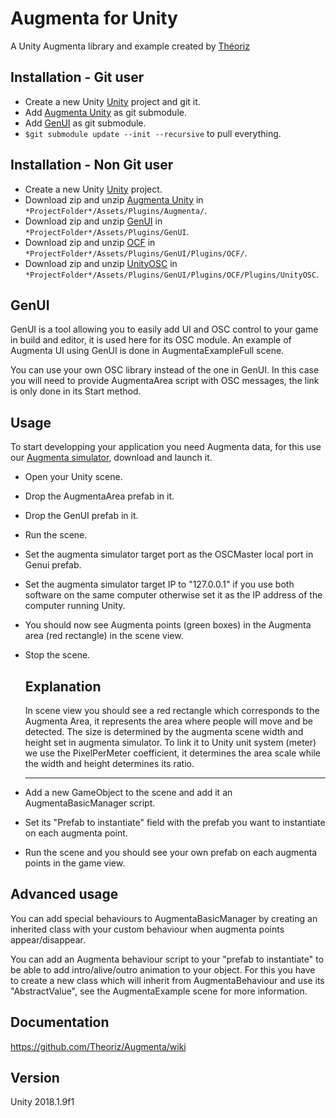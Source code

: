 Augmenta for Unity
=======================

A Unity Augmenta library and example created by [Théoriz](http://www.theoriz.com/en/)

Installation - Git user
-------------------------------------

 - Create a new Unity [Unity](https://unity3d.com/fr) project and git it.
 - Add [Augmenta Unity](https://github.com/Theoriz/AugmentaUnity) as git submodule.
 - Add [GenUI](https://github.com/Theoriz/GenUI) as git submodule.
 - `$git submodule update --init --recursive` to pull everything.
 
 Installation - Non Git user
-------------------------------------
- Create a new Unity [Unity](https://unity3d.com/fr) project.
- Download zip and unzip [Augmenta Unity](https://github.com/Theoriz/AugmentaUnity) in `*ProjectFolder*/Assets/Plugins/Augmenta/`.
- Download zip and unzip [GenUI](https://github.com/Theoriz/GenUI) in `*ProjectFolder*/Assets/Plugins/GenUI`.
- Download zip and unzip [OCF](https://github.com/Theoriz/OCF) in `*ProjectFolder*/Assets/Plugins/GenUI/Plugins/OCF/`.
- Download zip and unzip [UnityOSC](https://github.com/Theoriz/UnityOSC) in `*ProjectFolder*/Assets/Plugins/GenUI/Plugins/OCF/Plugins/UnityOSC`.
 
GenUI
-------------------------------------

GenUI is a tool allowing you to easily add UI and OSC control to your game in build and editor, it is used here for its OSC module. An example of Augmenta UI using GenUI is done in AugmentaExampleFull scene.

You can use your own OSC library instead of the one in GenUI. In this case you will need to provide AugmentaArea script with OSC messages, the link is only done in its Start method.

Usage
-------------------------------------

To start developping your application you need Augmenta data, for this use our [Augmenta simulator](https://github.com/Theoriz/Augmenta-simulator/releases), download and launch it.

- Open your Unity scene.

- Drop the AugmentaArea prefab in it.

- Drop the GenUI prefab in it.

- Run the scene.

- Set the augmenta simulator target port as the OSCMaster local port in Genui prefab. 

- Set the augmenta simulator target IP to "127.0.0.1" if you use both software on the same computer otherwise set it as the IP address of the computer running Unity.

- You should now see Augmenta points (green boxes) in the Augmenta area (red rectangle) in the scene view.

- Stop the scene.


    Explanation
    -------------------------------------

    In scene view you should see a red rectangle which corresponds to the Augmenta Area, it represents the area where people will move and be detected. The size is determined by the augmenta scene width and height set in augmenta simulator.  To link it to Unity unit system (meter) we use the PixelPerMeter coefficient, it determines the area scale while the width and height determines its ratio.

    -------------------------------------

- Add a new GameObject to the scene and add it an AugmentaBasicManager script.

- Set its "Prefab to instantiate" field with the prefab you want to instantiate on each augmenta point.

- Run the scene and you should see your own prefab on each augmenta points in the game view.


Advanced usage
-------------------------------------

You can add special behaviours to AugmentaBasicManager by creating an inherited class with your custom behaviour when augmenta points appear/disappear.

You can add an Augmenta behaviour script to your "prefab to instantiate" to be able to add intro/alive/outro animation to your object. 
For this you have to create a new class which will inherit from AugmentaBehaviour and use its "AbstractValue", see the AugmentaExample scene for more information.

Documentation
-------------

https://github.com/Theoriz/Augmenta/wiki

Version
-------------

Unity 2018.1.9f1


